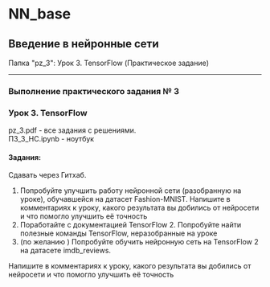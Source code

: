 # NN_base
## Введение в нейронные сети

Папка "pz_3": Урок 3. TensorFlow (Практическое задание)
___________________________
### Выполнение практического задания № 3
### Урок 3. TensorFlow 

pz_3.pdf	- все задания с решениями. <br>
ПЗ_3_НС.ipynb	- ноутбук

#### Задания:

Сдавать через Гитхаб.

1.  Попробуйте улучшить работу нейронной сети (разобранную на уроке), обучавшейся на датасет Fashion-MNIST. Напишите в комментариях к уроку, какого результата вы добились от нейросети и что помогло улучшить её точность
2.  Поработайте с документацией TensorFlow 2. Попробуйте найти полезные команды TensorFlow, неразобранные на уроке
3.  (по желанию ) Попробуйте обучить нейронную сеть на TensorFlow 2 на датасете imdb_reviews.

Напишите в комментариях к уроку, какого результата вы добились от нейросети и что
помогло улучшить её точность

